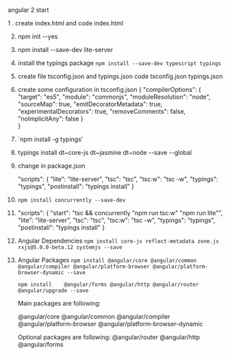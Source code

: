 

angular 2 start

1 . create index.html and 
	code index.html
	
2. npm init --yes

3. npm install --save-dev lite-server

4.  install the typings package
    `npm install --save-dev typescript typings`
	
5. create file tsconfig.json and typings.json
	 code tsconfig.json typings.json
	 
6. create some configuration in tsconfig.json
    {
    "compilerOptions": {
        "target": "es5",
        "module": "commonjs",
        "moduleResolution": "node",
        "sourceMap": true,
        "emitDecoratorMetadata": true,
        "experimentalDecorators": true,
        "removeComments": false,
        "noImplicitAny": false
    }    
	}

7. `npm install -g typings'

8. typings install dt~core-js dt~jasmine dt~node --save --global

9. change in package.json
   
   "scripts": {
		"lite": "lite-server",
        "tsc": "tsc",
        "tsc:w": "tsc -w",
        "typings": "typings",
        "postinstall": "typings install"
  }
  
10. `npm install concurrently --save-dev`

11.  
	"scripts": {
        "start": "tsc && concurrently \"npm run tsc:w\" \"npm run lite\"",
        "lite": "lite-server",
        "tsc": "tsc",
        "tsc:w": "tsc -w",
        "typings": "typings",
        "postinstall": "typings install"
    }

11. Angular Dependencies
    `npm install core-js reflect-metadata zone.js rxjs@5.0.0-beta.12 systemjs --save`
12. Angular Packages
    `npm install @angular/core @angular/common @angular/compiler @angular/platform-browser @angular/platform-browser-dynamic --save`
	
    `npm install	@angular/forms @angular/http @angular/router @angular/upgrade --save`
	
	Main packages are following:

	@angular/core
	@angular/common
	@angular/compiler
	@angular/platform-browser
	@angular/platform-browser-dynamic
	
	 Optional packages are following:
	 @angular/router
	@angular/http
	@angular/forms